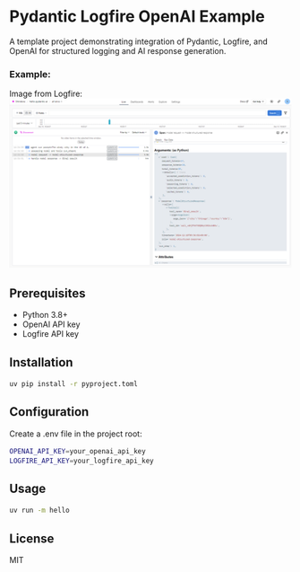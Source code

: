 # Pydantic Logfire OpenAI Example

A template project demonstrating integration of Pydantic, Logfire, and OpenAI for structured logging and AI response generation.
### Example:
Image from Logfire:
![image](asset/logfire.png)

## Prerequisites

- Python 3.8+
- OpenAI API key
- Logfire API key

## Installation

```bash
uv pip install -r pyproject.toml
```

## Configuration
Create a .env file in the project root:
```bash
OPENAI_API_KEY=your_openai_api_key
LOGFIRE_API_KEY=your_logfire_api_key
```

## Usage
```bash
uv run -m hello
```

## License
MIT
